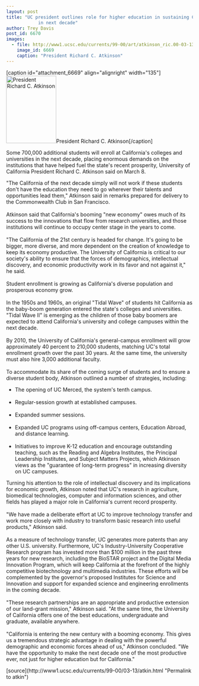 ```yaml
---
layout: post
title: "UC president outlines role for higher education in sustaining California's prosperity
			in next decade"
author: Trey Davis
post_id: 6670
images:
  - file: http://www1.ucsc.edu/currents/99-00/art/atkinson_ric.00-03-13.135.jpg
    image_id: 6669
    caption: "President Richard C. Atkinson"
---
```


[caption id="attachment_6669" align="alignright" width="135"]<a href="http://localhost/mysite/wp-content/uploads/2000/03/atkinson_ric.00-03-13.135.jpg"><img class="size-full wp-image-6669" src="http://localhost/mysite/wp-content/uploads/2000/03/atkinson_ric.00-03-13.135.jpg" alt="President Richard C. Atkinson" width="135" height="182" /></a>President Richard C. Atkinson[/caption]
<p>
  Some 700,000 additional students will enroll at California's colleges and universities in the next decade, placing enormous demands on the institutions that have helped fuel the state's recent prosperity, University of California President Richard C. Atkinson said on March 8.
</p>"The California of the next decade simply will not work if these students don't have the education they need to go wherever their talents and opportunities lead them," Atkinson said in remarks prepared for delivery to the Commonwealth Club in San Francisco.<br>
<br>
Atkinson said that California's booming "new economy" owes much of its success to the innovations that flow from research universities, and those institutions will continue to occupy center stage in the years to come.<br>
<br>
"The California of the 21st century is headed for change. It's going to be bigger, more diverse, and more dependent on the creation of knowledge to keep its economy productive. The University of California is critical to our society's ability to ensure that the forces of demographics, intellectual discovery, and economic productivity work in its favor and not against it," he said.<br>
<br>
Student enrollment is growing as California's diverse population and prosperous economy grow.<br>
<br>
In the 1950s and 1960s, an original "Tidal Wave" of students hit California as the baby-boom generation entered the state's colleges and universities. "Tidal Wave II" is emerging as the children of those baby boomers are expected to attend California's university and college campuses within the next decade.<br>
<br>
By 2010, the University of California's general-campus enrollment will grow approximately 40 percent to 210,000 students, matching UC's total enrollment growth over the past 30 years. At the same time, the university must also hire 3,000 additional faculty.<br>
<br>
To accommodate its share of the coming surge of students and to ensure a diverse student body, Atkinson outlined a number of strategies, including:
<ul>
  <li>The opening of UC Merced, the system's tenth campus.<br>
    <br>
  </li>
  <li>Regular-session growth at established campuses.<br>
    <br>
  </li>
  <li>Expanded summer sessions.<br>
    <br>
  </li>
  <li>Expanded UC programs using off-campus centers, Education Abroad, and distance learning.<br>
    <br>
  </li>
  <li>Initiatives to improve K-12 education and encourage outstanding teaching, such as the Reading and Algebra Institutes, the Principal Leadership Institutes, and Subject Matters Projects, which Atkinson views as the "guarantee of long-term progress" in increasing diversity on UC campuses.
  </li>
</ul>
<p>
  Turning his attention to the role of intellectual discovery and its implications for economic growth, Atkinson noted that UC's research in agriculture, biomedical technologies, computer and information sciences, and other fields has played a major role in California's current record prosperity.<br>
  <br>
  "We have made a deliberate effort at UC to improve technology transfer and work more closely with industry to transform basic research into useful products," Atkinson said.<br>
  <br>
  As a measure of technology transfer, UC generates more patents than any other U.S. university. Furthermore, UC's Industry-University Cooperative Research program has invested more than $100 million in the past three years for new research, including the BioSTAR project and the Digital Media Innovation Program, which will keep California at the forefront of the highly competitive biotechnology and multimedia industries. These efforts will be complemented by the governor's proposed Institutes for Science and Innovation and support for expanded science and engineering enrollments in the coming decade.<br>
  <br>
  "These research partnerships are an appropriate and productive extension of our land-grant mission," Atkinson said. "At the same time, the University of California offers one of the best educations, undergraduate and graduate, available anywhere.<br>
  <br>
  "California is entering the new century with a booming economy. This gives us a tremendous strategic advantage in dealing with the powerful demographic and economic forces ahead of us," Atkinson concluded. "We have the opportunity to make the next decade one of the most productive ever, not just for higher education but for California."
</p>
<p>

</p>
[source](http://www1.ucsc.edu/currents/99-00/03-13/atkin.html "Permalink to atkin")

